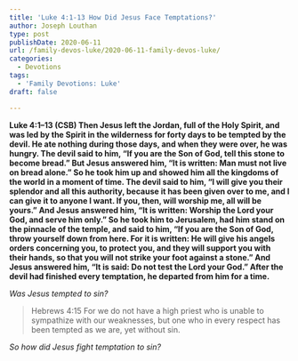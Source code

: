 ```yaml
---
title: 'Luke 4:1-13 How Did Jesus Face Temptations?'
author: Joseph Louthan
type: post
publishDate: 2020-06-11
url: /family-devos-luke/2020-06-11-family-devos-luke/
categories:
  - Devotions
tags:
  - 'Family Devotions: Luke'
draft: false

---
```

**Luke 4:1–13 (CSB) Then Jesus left the Jordan, full of the Holy Spirit, and was led by the Spirit in the wilderness  for forty days to be tempted by the devil. He ate nothing during those days, and when they were over, he was hungry.  The devil said to him, “If you are the Son of God, tell this stone to become bread.”  But Jesus answered him, “It is written: Man must not live on bread alone.”  So he took him up and showed him all the kingdoms of the world in a moment of time.  The devil said to him, “I will give you their splendor and all this authority, because it has been given over to me, and I can give it to anyone I want.  If you, then, will worship me, all will be yours.”  And Jesus answered him, “It is written: Worship the Lord your God, and serve him only.”  So he took him to Jerusalem, had him stand on the pinnacle of the temple, and said to him, “If you are the Son of God, throw yourself down from here.  For it is written: He will give his angels orders concerning you, to protect you,  and they will support you with their hands, so that you will not strike your foot against a stone.”  And Jesus answered him, “It is said: Do not test the Lord your God.”  After the devil had finished every temptation, he departed from him for a time.** 

*Was Jesus tempted to sin?*

> Hebrews 4:15 For we do not have a high priest who is unable to sympathize with our weaknesses, but one who in every respect has been tempted as we are, yet without sin. 

*So how did Jesus fight temptation to sin?*